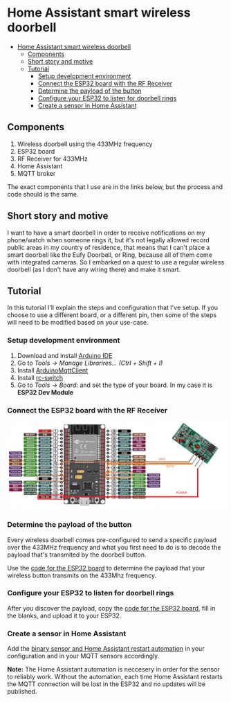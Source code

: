 # Home Assistant smart wireless doorbell

- [Home Assistant smart wireless doorbell](#home-assistant-smart-wireless-doorbell)
  - [Components](#components)
  - [Short story and motive](#short-story-and-motive)
  - [Tutorial](#tutorial)
    - [Setup development environment](#setup-development-environment)
    - [Connect the ESP32 board with the RF Receiver](#connect-the-esp32-board-with-the-rf-receiver)
    - [Determine the payload of the button](#determine-the-payload-of-the-button)
    - [Configure your ESP32 to listen for doorbell rings](#configure-your-esp32-to-listen-for-doorbell-rings)
    - [Create a sensor in Home Assistant](#create-a-sensor-in-home-assistant)

## Components

1. Wireless doorbell using the 433MHz frequency
2. ESP32 board
3. RF Receiver for 433MHz
4. Home Assistant
5. MQTT broker

The exact components that I use are in the links below, but the process and code should is the same.

## Short story and motive

I want to have a smart doorbell in order to receive notifications on my phone/watch when someone rings it, but it's not legally allowed record public areas in my country of residence, that means that I can't place a smart doorbell like the Eufy Doorbell, or Ring, because all of them come with integrated cameras. So I embarked on a quest to use a regular wireless doorbell (as I don't have any wiring there) and make it smart.

## Tutorial

In this tutorial I'll explain the steps and configuration that I've setup. If you choose to use a different board, or a different pin, then some of the steps will need to be modified based on your use-case.

### Setup development environment

1. Download and install [Arduino IDE](https://www.arduino.cc/en/software)
2. Go to *Tools -> Manage Librarires... (Ctrl + Shift + I)*
3. Install [ArduinoMqttClient](https://github.com/arduino-libraries/ArduinoMqttClient)
4. Install [rc-switch](https://github.com/sui77/rc-switch)
5. Go to *Tools -> Board*: and set the type of your board. In my case it is **ESP32 Dev Module**

### Connect the ESP32 board with the RF Receiver

![Connection chart](https://github.com/vasililiev/esp32-433-receiver-home-assistant/blob/master/img/connection_chart.png)

### Determine the payload of the button
Every wireless doorbell comes pre-configured to send a specific payload over the 433MHz frequency and what you first need to do is to decode the payload that's transmited by the doorbell button.

Use the [code for the ESP32 board](https://github.com/vasililiev/esp32-433-receiver-home-assistant/blob/master/01_determine_payload/detect_rf433_payload.inno) to determine the payload that your wireless button transmits on the 433Mhz frequency.

### Configure your ESP32 to listen for doorbell rings
After you discover the payload, copy the [code for the ESP32 board](https://github.com/vasililiev/esp32-433-receiver-home-assistant/blob/master/02_receive_signals_and_publish_to_ha/esp32_rf_mqtt_doorbell.inno), fill in the blanks, and upload it to your ESP32.

### Create a sensor in Home Assistant

Add the [binary sensor and Home Assistant restart automation](https://github.com/vasililiev/esp32-433-receiver-home-assistant/blob/master/03_expose_sensor_in_ha/ha_config.yaml) in your configuration and in your MQTT sensors accordingly.

**Note:** The Home Assistant automation is neccesery in order for the sensor to reliably work. Without the automation, each time Home Assistant restarts the MQTT connection will be lost in the ESP32 and no updates will be published.